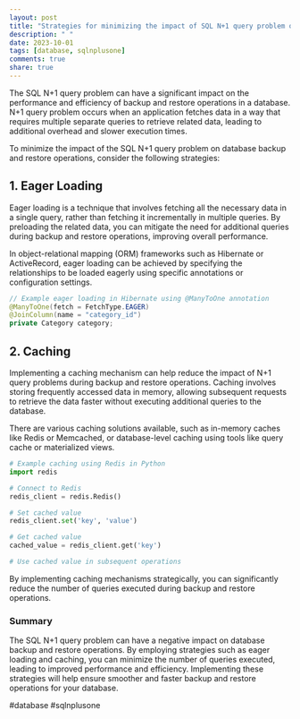 ```yaml
---
layout: post
title: "Strategies for minimizing the impact of SQL N+1 query problem on database backup and restore operations"
description: " "
date: 2023-10-01
tags: [database, sqlnplusone]
comments: true
share: true
---
```


The SQL N+1 query problem can have a significant impact on the performance and efficiency of backup and restore operations in a database. N+1 query problem occurs when an application fetches data in a way that requires multiple separate queries to retrieve related data, leading to additional overhead and slower execution times.

To minimize the impact of the SQL N+1 query problem on database backup and restore operations, consider the following strategies:

## 1. **Eager Loading**

Eager loading is a technique that involves fetching all the necessary data in a single query, rather than fetching it incrementally in multiple queries. By preloading the related data, you can mitigate the need for additional queries during backup and restore operations, improving overall performance.

In object-relational mapping (ORM) frameworks such as Hibernate or ActiveRecord, eager loading can be achieved by specifying the relationships to be loaded eagerly using specific annotations or configuration settings.

```java
// Example eager loading in Hibernate using @ManyToOne annotation
@ManyToOne(fetch = FetchType.EAGER)
@JoinColumn(name = "category_id")
private Category category;
```

## 2. **Caching**

Implementing a caching mechanism can help reduce the impact of N+1 query problems during backup and restore operations. Caching involves storing frequently accessed data in memory, allowing subsequent requests to retrieve the data faster without executing additional queries to the database.

There are various caching solutions available, such as in-memory caches like Redis or Memcached, or database-level caching using tools like query cache or materialized views.

```python
# Example caching using Redis in Python
import redis

# Connect to Redis
redis_client = redis.Redis()

# Set cached value
redis_client.set('key', 'value')

# Get cached value
cached_value = redis_client.get('key')

# Use cached value in subsequent operations
```

By implementing caching mechanisms strategically, you can significantly reduce the number of queries executed during backup and restore operations.

### Summary

The SQL N+1 query problem can have a negative impact on database backup and restore operations. By employing strategies such as eager loading and caching, you can minimize the number of queries executed, leading to improved performance and efficiency. Implementing these strategies will help ensure smoother and faster backup and restore operations for your database.

#database #sqlnplusone